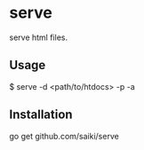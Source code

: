 # serve

serve html files.

## Usage

$ serve -d <path/to/htdocs> -p <port> -a <listen address>

## Installation

go get github.com/saiki/serve

